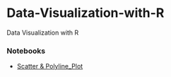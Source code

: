 # Data-Visualization-with-R
Data Visualization with R

### Notebooks
* [Scatter & Polyline_Plot](https://yalin1995.github.io/Data-Visualization-with-R/Chapter2/Scatter&Polyline_plot.nb.html)
